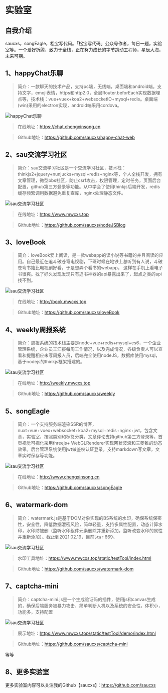 # 实验室

## 自我介绍
saucxs，songEagle，松宝写代码。「松宝写代码」公众号作者，每日一题，实验室等。一个爱好折腾，致力于全栈，正在努力成长的字节跳动工程师，星辰大海，未来可期。

## 1、happyChat乐聊
> 简介：一款聊天的技术产品，支持pc端，无线端，桌面端和android端。支持文字，emoji表情，https和http2.0，全局Router.beforEach实现数据埋点等，技术栈：vue+vuex+koa2+websocketIO+mysql+redis。桌面端(win)采用的electron实现，android端采用cordova。

![happyChat乐聊](https://raw.githubusercontent.com/saucxs/full_stack_knowledge_list/master/article/laboratory/happyChat.jpg)

> 在线地址：https://chat.chengxinsong.cn

> Github地址：https://github.com/saucxs/happy-chat-web


## 2、sau交流学习社区
> 简介：sau交流学习社区是一个交流学习社区，技术栈：thinkjs2+jquery+nunjucks+mysql+redis+nginx等，个人全栈开发，拥有文章管理，微型bbs社区，防止csrf攻击，权限管理，定时任务，页面后台配置，github第三方登录等功能。从中学会了使用thinkjs后端开发，redis缓存频繁调用数据避免重复查库，nginx处理静态文件。

![sau交流学习社区](https://raw.githubusercontent.com/saucxs/full_stack_knowledge_list/master/article/laboratory/sauCommunity.jpg)

> 在线地址：https://www.mwcxs.top

> Github地址：https://github.com/saucxs/nodeJSBlog



## 3、loveBook
> 简介：loveBook爱上阅读，是一款webapp的读小说等书籍的并且阅读的应用。自己最近在追斗破苍穹电视剧，下班时候在地铁上总听到有人说，斗破苍穹书籍比电视剧好看，于是想弄个看书的webapp， 这样在手机上看电子书很爽。找了好久发现发现只有追书神器的api暴露出来了，起点之类的api找不到。

![sau交流学习社区](https://raw.githubusercontent.com/saucxs/full_stack_knowledge_list/master/article/laboratory/lovebook.jpg)

> 在线地址：http://book.mwcxs.top

> Github地址：https://github.com/saucxs/loveBook


## 4、weekly周报系统
> 简介：周报系统的技术栈主要是node+vue+redis+mysql+es6，一个企业管理系统，企业员工汇报每周工作情况，以及完成情况，各级负责人可以查看和提醒相应未写周报人员，后端完全使用nodeJS，数据库使用mysql，基于nodejs的thinkjs框架搭建的。

![sau交流学习社区](https://raw.githubusercontent.com/saucxs/full_stack_knowledge_list/master/article/laboratory/weekly.jpg)

> 在线地址：http://weekly.mwcxs.top

> Github地址：https://github.com/saucxs/weekly


## 5、songEagle
> 简介：一个支持服务端渲染SSR的博客，nuxt+vue+vuex+websocket+koa2+mysql+redis+nginx+jwt，包含文章，实验室，按照类别和标签分类，文章评论支持github第三方登录等，首页视觉可视化采用threejs+ WebGLRenderer实现网状波浪和三菱锥的动态效果。后台管理系统使用jwt做鉴权认证登录，支持markdown写文章，文章实时保存等功能。

![sau交流学习社区](https://raw.githubusercontent.com/saucxs/full_stack_knowledge_list/master/article/laboratory/songEagle.jpg)

> 在线地址：http://www.chengxinsong.cn

> Github地址：https://github.com/saucxs/songEagle


## 6、watermark-dom
> 简介：watermark.js是基于DOM对象实现的BS系统的水印，确保系统保密性，安全性，降低数据泄密风险，简单轻量，支持多属性配置，动态计算水印，水印防被删（监听水印组件元素删除并重新添加，监听改变水印的属性并重新添加）。截止到2021.02.19，目前`Star` 669。

![sau交流学习社区](https://raw.githubusercontent.com/saucxs/full_stack_knowledge_list/master/article/laboratory/watermark.jpg)

> 水印工具地址：https://www.mwcxs.top/static/testTool/index.html

> Github地址：https://github.com/saucxs/watermark-dom


## 7、captcha-mini
> 简介：captcha-mini.js是一个生成验证码的插件，使用js和canvas生成的，确保后端服务被暴力攻击，简单判断人机以及系统的安全性，体积小，功能多，支持配置

![sau交流学习社区](https://raw.githubusercontent.com/saucxs/full_stack_knowledge_list/master/article/laboratory/watermark.jpg)

> 展示地址：https://www.mwcxs.top/static/testTool/demo/index.html

> Github地址：https://github.com/saucxs/captcha-mini

等等

## 8、更多实验室

更多实验室内容可以关注我的Github【saucxs】：https://github.com/saucxs